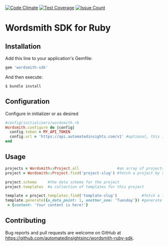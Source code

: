 [![Code Climate](https://codeclimate.com/repos/5720c4b8e7b46b37e1002bfe/badges/3c997ae42848b5faf8ad/gpa.svg)](https://codeclimate.com/repos/5720c4b8e7b46b37e1002bfe/feed)
[![Test Coverage](https://codeclimate.com/repos/5720c4b8e7b46b37e1002bfe/badges/3c997ae42848b5faf8ad/coverage.svg)](https://codeclimate.com/repos/5720c4b8e7b46b37e1002bfe/coverage)
[![Issue Count](https://codeclimate.com/repos/5720c4b8e7b46b37e1002bfe/badges/3c997ae42848b5faf8ad/issue_count.svg)](https://codeclimate.com/repos/5720c4b8e7b46b37e1002bfe/feed)

# Wordsmith SDK for Ruby

## Installation

Add this line to your application's Gemfile:

```ruby
gem 'wordsmith-sdk'
```

And then execute:

    $ bundle install


## Configuration
Configure in initializer or as desired

```ruby
#config/initializers/wordsmith.rb
Wordsmith.configure do |config|
  config.token = MY_API_TOKEN
  config.url = 'https://api.automatedinsights.com/v1' #optional, this is the default value
end
```
  
## Usage
```ruby
projects = Wordsmith::Project.all                 #an array of projects your token can access
project = Wordsmith::Project.find('project-slug') #fetch a project by slug

project.schema     #the data schema for the project
project.templates  #a collection of templates for this project

template = project.templates.find('template-slug')           #fetch a template by slug
template.generate({a_data_point: 1, another_one: 'Tuesday'}) #generate content
 > {content: 'Your content is here!'}
```

## Contributing

Bug reports and pull requests are welcome on GitHub at https://github.com/automatedinsightsinc/wordsmith-ruby-sdk.

